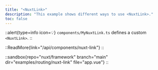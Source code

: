 ```yaml
---
title: "<NuxtLink>"
description: "This example shows different ways to use <NuxtLink>."
toc: false
---
```


::alert{type=info icon=💡}
`components/MyNuxtLink.ts` defines a custom `<NuxtLink>`.
::

::ReadMore{link="/api/components/nuxt-link"}
::

::sandbox{repo="nuxt/framework" branch="main" dir="examples/routing/nuxt-link" file="app.vue"}
::
